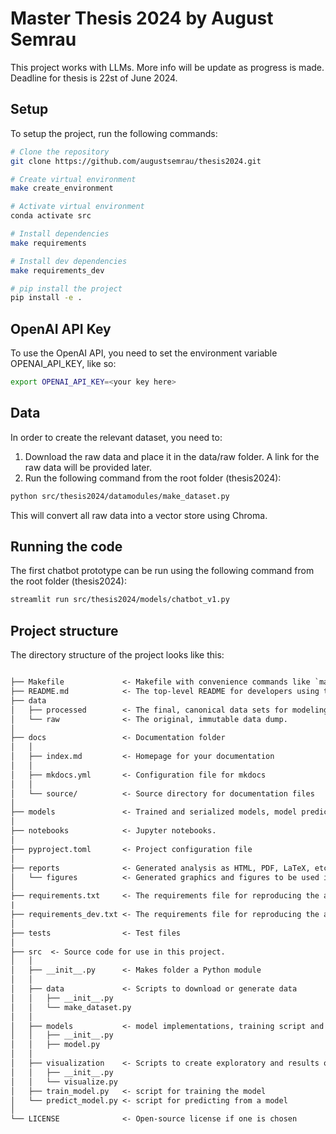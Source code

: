 # Master Thesis 2024 by August Semrau
This project works with LLMs. More info will be update as progress is made.  
Deadline for thesis is 22st of June 2024.

## Setup
To setup the project, run the following commands:

```bash
# Clone the repository
git clone https://github.com/augustsemrau/thesis2024.git

# Create virtual environment
make create_environment

# Activate virtual environment
conda activate src

# Install dependencies
make requirements

# Install dev dependencies
make requirements_dev

# pip install the project
pip install -e .
```

## OpenAI API Key
To use the OpenAI API, you need to set the environment variable OPENAI_API_KEY, like so:
```bash
export OPENAI_API_KEY=<your key here>
```


## Data
In order to create the relevant dataset, you need to:
1. Download the raw data and place it in the data/raw folder. A link for the raw data will be provided later.
2. Run the following command from the root folder (thesis2024):
```bash
python src/thesis2024/datamodules/make_dataset.py
```
This will convert all raw data into a vector store using Chroma.


## Running the code
The first chatbot prototype can be run using the following command from the root folder (thesis2024):
```bash
streamlit run src/thesis2024/models/chatbot_v1.py
```


## Project structure
The directory structure of the project looks like this:

```txt

├── Makefile             <- Makefile with convenience commands like `make data` or `make train`
├── README.md            <- The top-level README for developers using this project.
├── data
│   ├── processed        <- The final, canonical data sets for modeling.
│   └── raw              <- The original, immutable data dump.
│
├── docs                 <- Documentation folder
│   │
│   ├── index.md         <- Homepage for your documentation
│   │
│   ├── mkdocs.yml       <- Configuration file for mkdocs
│   │
│   └── source/          <- Source directory for documentation files
│
├── models               <- Trained and serialized models, model predictions, or model summaries
│
├── notebooks            <- Jupyter notebooks.
│
├── pyproject.toml       <- Project configuration file
│
├── reports              <- Generated analysis as HTML, PDF, LaTeX, etc.
│   └── figures          <- Generated graphics and figures to be used in reporting
│
├── requirements.txt     <- The requirements file for reproducing the analysis environment
|
├── requirements_dev.txt <- The requirements file for reproducing the analysis environment
│
├── tests                <- Test files
│
├── src  <- Source code for use in this project.
│   │
│   ├── __init__.py      <- Makes folder a Python module
│   │
│   ├── data             <- Scripts to download or generate data
│   │   ├── __init__.py
│   │   └── make_dataset.py
│   │
│   ├── models           <- model implementations, training script and prediction script
│   │   ├── __init__.py
│   │   ├── model.py
│   │
│   ├── visualization    <- Scripts to create exploratory and results oriented visualizations
│   │   ├── __init__.py
│   │   └── visualize.py
│   ├── train_model.py   <- script for training the model
│   └── predict_model.py <- script for predicting from a model
│
└── LICENSE              <- Open-source license if one is chosen
```